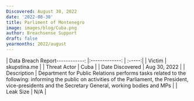 ```yaml
---
Discovered: August 30, 2022
date: '2022-08-30'
title: Parliment of Montenegro
image: images/blog/Cuba.png
author: Breachsense Support
draft: false
yearmonths: 2022/august
---
```


| Data Breach Report------------:     |:-------------:    | :-----:|
| Victim      | skupstina.me      | 
| Threat Actor      | Cuba      | 
| Date Discovered      | Aug 30, 2022      | 
| Description      | Department for Public Relations performs tasks related to the following: informing the public on activities of the Parliament, the President, vice-presidents and the Secretary General, working bodies and MPs      | 
| Leak Size      | N/A      | 

